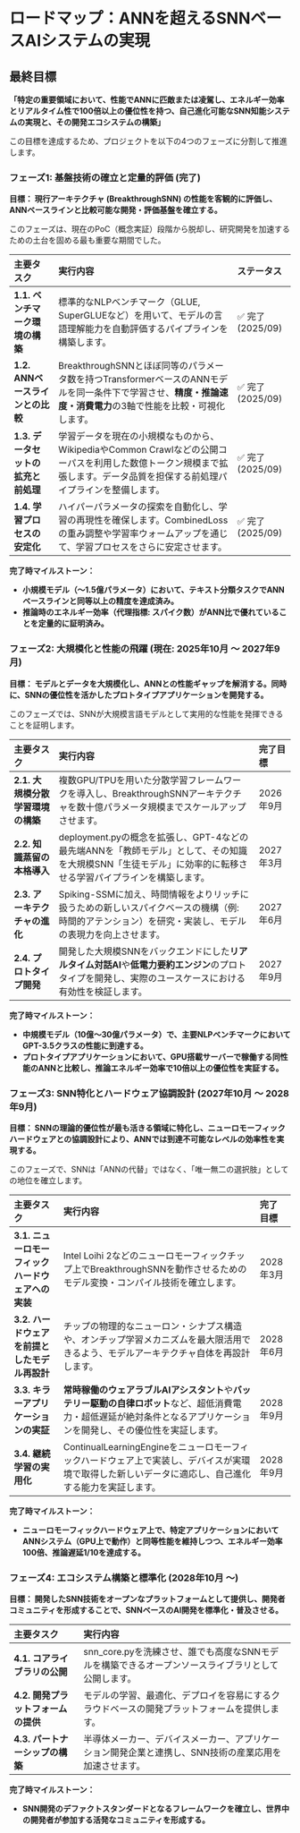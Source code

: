# **ロードマップ：ANNを超えるSNNベースAIシステムの実現**

## **最終目標**

**「特定の重要領域において、性能でANNに匹敵または凌駕し、エネルギー効率とリアルタイム性で100倍以上の優位性を持つ、自己進化可能なSNN知能システムの実現と、その開発エコシステムの構築」**

この目標を達成するため、プロジェクトを以下の4つのフェーズに分割して推進します。

### **フェーズ1: 基盤技術の確立と定量的評価 (完了)**

**目標： 現行アーキテクチャ (BreakthroughSNN) の性能を客観的に評価し、ANNベースラインと比較可能な開発・評価基盤を確立する。**

このフェーズは、現在のPoC（概念実証）段階から脱却し、研究開発を加速するための土台を固める最も重要な期間でした。

| 主要タスク | 実行内容 | ステータス |
| :---- | :---- | :---- |
| **1.1. ベンチマーク環境の構築** | 標準的なNLPベンチマーク（GLUE, SuperGLUEなど）を用いて、モデルの言語理解能力を自動評価するパイプラインを構築します。 | ✅ 完了 (2025/09) |
| **1.2. ANNベースラインとの比較** | BreakthroughSNNとほぼ同等のパラメータ数を持つTransformerベースのANNモデルを同一条件下で学習させ、**精度・推論速度・消費電力**の3軸で性能を比較・可視化します。 | ✅ 完了 (2025/09) |
| **1.3. データセットの拡充と前処理** | 学習データを現在の小規模なものから、WikipediaやCommon Crawlなどの公開コーパスを利用した数億トークン規模まで拡張します。データ品質を担保する前処理パイプラインを整備します。 | ✅ 完了 (2025/09) |
| **1.4. 学習プロセスの安定化** | ハイパーパラメータの探索を自動化し、学習の再現性を確保します。CombinedLossの重み調整や学習率ウォームアップを通じて、学習プロセスをさらに安定させます。 | ✅ 完了 (2025/09) |

**完了時マイルストーン：**

* **小規模モデル（〜1.5億パラメータ）において、テキスト分類タスクでANNベースラインと同等以上の精度を達成済み。**  
* **推論時のエネルギー効率（代理指標: スパイク数）がANN比で優れていることを定量的に証明済み。**

### **フェーズ2: 大規模化と性能の飛躍 (現在: 2025年10月 〜 2027年9月)**

**目標： モデルとデータを大規模化し、ANNとの性能ギャップを解消する。同時に、SNNの優位性を活かしたプロトタイプアプリケーションを開発する。**

このフェーズでは、SNNが大規模言語モデルとして実用的な性能を発揮できることを証明します。

| 主要タスク | 実行内容 | 完了目標 |
| :---- | :---- | :---- |
| **2.1. 大規模分散学習環境の構築** | 複数GPU/TPUを用いた分散学習フレームワークを導入し、BreakthroughSNNアーキテクチャを数十億パラメータ規模までスケールアップさせます。 | 2026年9月 |
| **2.2. 知識蒸留の本格導入** | deployment.pyの概念を拡張し、GPT-4などの最先端ANNを「教師モデル」として、その知識を大規模SNN「生徒モデル」に効率的に転移させる学習パイプラインを構築します。 | 2027年3月 |
| **2.3. アーキテクチャの進化** | Spiking-SSMに加え、時間情報をよりリッチに扱うための新しいスパイクベースの機構（例: 時間的アテンション）を研究・実装し、モデルの表現力を向上させます。 | 2027年6月 |
| **2.4. プロトタイプ開発** | 開発した大規模SNNをバックエンドにした**リアルタイム対話AI**や**低電力要約エンジン**のプロトタイプを開発し、実際のユースケースにおける有効性を検証します。 | 2027年9月 |

**完了時マイルストーン：**

* **中規模モデル（10億〜30億パラメータ）で、主要NLPベンチマークにおいてGPT-3.5クラスの性能に到達する。**  
* **プロトタイプアプリケーションにおいて、GPU搭載サーバーで稼働する同性能のANNと比較し、推論エネルギー効率で10倍以上の優位性を実証する。**

### **フェーズ3: SNN特化とハードウェア協調設計 (2027年10月 〜 2028年9月)**

**目標： SNNの理論的優位性が最も活きる領域に特化し、ニューロモーフィックハードウェアとの協調設計により、ANNでは到達不可能なレベルの効率性を実現する。**

このフェーズで、SNNは「ANNの代替」ではなく、「唯一無二の選択肢」としての地位を確立します。

| 主要タスク | 実行内容 | 完了目標 |
| :---- | :---- | :---- |
| **3.1. ニューロモーフィックハードウェアへの実装** | Intel Loihi 2などのニューロモーフィックチップ上でBreakthroughSNNを動作させるためのモデル変換・コンパイル技術を確立します。 | 2028年3月 |
| **3.2. ハードウェアを前提としたモデル再設計** | チップの物理的なニューロン・シナプス構造や、オンチップ学習メカニズムを最大限活用できるよう、モデルアーキテクチャ自体を再設計します。 | 2028年6月 |
| **3.3. キラーアプリケーションの実証** | **常時稼働のウェアラブルAIアシスタント**や**バッテリー駆動の自律ロボット**など、超低消費電力・超低遅延が絶対条件となるアプリケーションを開発し、その優位性を実証します。 | 2028年9月 |
| **3.4. 継続学習の実用化** | ContinualLearningEngineをニューロモーフィックハードウェア上で実装し、デバイスが実環境で取得した新しいデータに適応し、自己進化する能力を実証します。 | 2028年9月 |

**完了時マイルストーン：**

* **ニューロモーフィックハードウェア上で、特定アプリケーションにおいてANNシステム（GPU上で動作）と同等性能を維持しつつ、エネルギー効率100倍、推論遅延1/10を達成する。**

### **フェーズ4: エコシステム構築と標準化 (2028年10月 〜)**

**目標： 開発したSNN技術をオープンなプラットフォームとして提供し、開発者コミュニティを形成することで、SNNベースのAI開発を標準化・普及させる。**

| 主要タスク | 実行内容 |
| :---- | :---- |
| **4.1. コアライブラリの公開** | snn\_core.pyを洗練させ、誰でも高度なSNNモデルを構築できるオープンソースライブラリとして公開します。 |
| **4.2. 開発プラットフォームの提供** | モデルの学習、最適化、デプロイを容易にするクラウドベースの開発プラットフォームを提供します。 |
| **4.3. パートナーシップの構築** | 半導体メーカー、デバイスメーカー、アプリケーション開発企業と連携し、SNN技術の産業応用を加速させます。 |

**完了時マイルストーン：**

* **SNN開発のデファクトスタンダードとなるフレームワークを確立し、世界中の開発者が参加する活発なコミュニティを形成する。**
